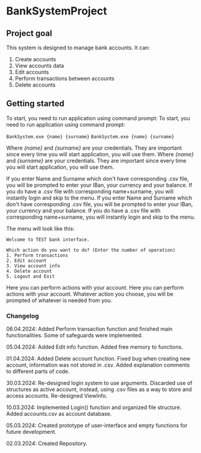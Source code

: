 # BankSystemProject

## Project goal

This system is designed to manage bank accounts.
It can:
1. Create accounts
2. View accounts data
3. Edit accounts
4. Perform transactions between accounts
5. Delete accounts


## Getting started
To start, you need to run application using command prompt: 
To start, you need to run application using command prompt: 

`BankSystem.exe {name} {surname}`
`BankSystem.exe {name} {surname}`

Where *{name}* and *{surname}* are your credentials. They are important since every time you will start application, you will use them.
Where *{name}* and *{surname}* are your credentials. They are important since every time you will start application, you will use them.

If you enter Name and Surname which don't have corresponding .csv file, you will be prompted to enter your IBan, your currency and your balance.
If you do have a .csv file with corresponding name+surname, you will instantly login and skip to the menu.
If you enter Name and Surname which don't have corresponding .csv file, you will be prompted to enter your IBan, your currency and your balance.
If you do have a .csv file with corresponding name+surname, you will instantly login and skip to the menu.

The menu will look like this:

~~~
Welcome to TEST bank interface.

Which action do you want to do? (Enter the number of operation)
1. Perform transactions
2. Edit account
3. View account info
4. Delete account
5. Logout and Exit
~~~
Here you can perform actions with your account.
Here you can perform actions with your account.
Whatever action you choose, you will be prompted of whatever is needed from you.


### Changelog

06.04.2024:
Added Perform transaction function and finished main functionalities.
Some of safeguards were implemented.

05.04.2024:
Added Edit info function.
Added free memory to functions.

01.04.2024:
Added Delete account function.
Fixed bug when creating new account, information was not stored in .csv.
Added explanation comments to different parts of code.

30.03.2024:
Re-designed login system to use arguments. Discarded use of structures as active account, instead, using .csv files as a way to store and access accounts.
Re-designed ViewInfo.

10.03.2024:
Implemented Login() function and organized file structure.
Added accounts.csv as account database.

05.03.2024:
Created prototype of user-interface and empty functions for future development.

02.03.2024:
Created Repository.
